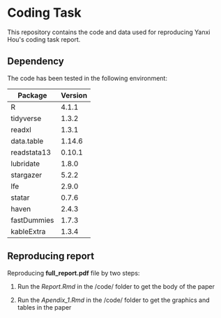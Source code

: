 # Coding Task
This repository contains the code and data used for reproducing Yanxi Hou's coding task report.

## Dependency
The code has been tested in the following environment:

|  Package    | Version  |
|  ----  | ----  |
| R | 4.1.1  |
| tidyverse | 1.3.2 |
| readxl  | 1.3.1 |
| data.table  | 1.14.6 |
| readstata13  | 0.10.1 |
| lubridate | 1.8.0 |
| stargazer | 5.2.2 |
| lfe  | 2.9.0 |
| statar  | 0.7.6 |
| haven  | 2.4.3 |
| fastDummies | 1.7.3|
| kableExtra |1.3.4 |

## Reproducing report

Reproducing **full_report.pdf** file by two steps:

1. Run the *Report.Rmd* in the /code/ folder to get the body of the paper
   
2. Run the *Apendix_1.Rmd*  in the /code/ folder to get the graphics and tables in the paper









